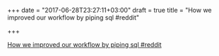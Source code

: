 +++
date = "2017-06-28T23:27:11+03:00"
draft = true
title = "How we improved our workflow by piping sql  #reddit"

+++

<p><a href="https://t.co/GqpGo0230s">How we improved our workflow by piping sql  #reddit</a></p>